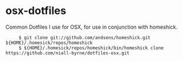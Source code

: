# osx-dotfiles
Common Dotfiles I use for OSX, for use in conjunction with homeshick.

```
     $ git clone git://github.com/andsens/homeshick.git ${HOME}/.homesick/repos/homeshick
     $ ${HOME}/.homesick/repos/homeshick/bin/homeshick clone https://github.com/niall-byrne/dotfiles-osx.git
```

